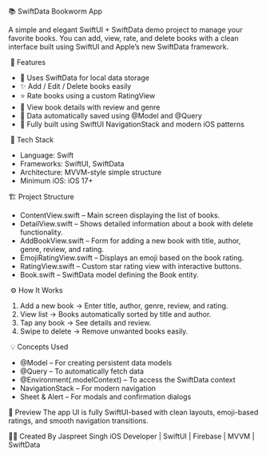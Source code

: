 📚 SwiftData Bookworm App

A simple and elegant SwiftUI + SwiftData demo project to manage your favorite books. You can add, view, rate, and delete books with a clean interface built using SwiftUI and Apple’s new SwiftData framework.

 🚀 Features
* 🧠 Uses SwiftData for local data storage
* ✨ Add / Edit / Delete books easily
* ⭐ Rate books using a custom RatingView
* 📖 View book details with review and genre
* 💾 Data automatically saved using @Model and @Query
* 📱 Fully built using SwiftUI NavigationStack and modern iOS patterns
  
 🧩 Tech Stack
* Language: Swift
* Frameworks: SwiftUI, SwiftData
* Architecture: MVVM-style simple structure
* Minimum iOS: iOS 17+


🏗️ Project Structure

* ContentView.swift – Main screen displaying the list of books.
* DetailView.swift – Shows detailed information about a book with delete functionality.
* AddBookView.swift – Form for adding a new book with title, author, genre, review, and rating.
* EmojiRatingView.swift – Displays an emoji based on the book rating.
* RatingView.swift – Custom star rating view with interactive buttons.
* Book.swift – SwiftData model defining the Book entity.


 ⚙️ How It Works
1. Add a new book → Enter title, author, genre, review, and rating.
2. View list → Books automatically sorted by title and author.
3. Tap any book → See details and review.
4. Swipe to delete → Remove unwanted books easily.
   
 💡 Concepts Used
* @Model – For creating persistent data models
* @Query – To automatically fetch data
* @Environment(\.modelContext) – To access the SwiftData context
* NavigationStack – For modern navigation
* Sheet & Alert – For modals and confirmation dialogs

📸 Preview
The app UI is fully SwiftUI-based with clean layouts, emoji-based ratings, and smooth navigation transitions.

🧑‍💻 Created By
Jaspreet Singh iOS Developer | SwiftUI | Firebase | MVVM | SwiftData
